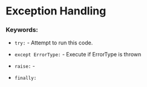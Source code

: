 # Exception Handling
### Keywords:
* `try:` - Attempt to run this code.
  

* `except ErrorType:` - Execute if ErrorType is thrown
  

* `raise:` - 
  

* `finally:`


